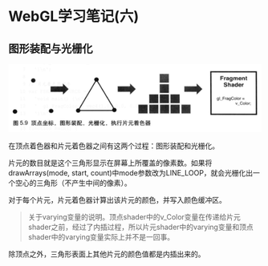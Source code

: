 # WebGL学习笔记\(六\)

## 图形装配与光栅化

![](/assets/guangshanhua.png)

在顶点着色器和片元着色器之间有这两个过程：图形装配和光栅化。

片元的数目就是这个三角形显示在屏幕上所覆盖的像素数。如果将drawArrays\(mode, start, count\)中mode参数改为LINE\_LOOP，就会光栅化出一个空心的三角形（不产生中间的像素）。

对于每个片元，片元着色器计算出该片元的颜色，并写入颜色缓冲区。

> 关于varying变量的说明。顶点shader中的v\_Color变量在传递给片元shader之前，经过了内插过程，所以片元shader中的varying变量和顶点shader中的varying变量实际上并不是一回事。

除顶点之外，三角形表面上其他片元的颜色值都是内插出来的。



